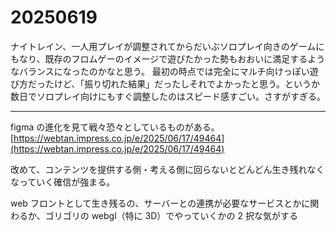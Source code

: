 # 20250619

ナイトレイン、一人用プレイが調整されてからだいぶソロプレイ向きのゲームにもなり、既存のフロムゲーのイメージで遊びたかった勢もおおいに満足するようなバランスになったのかなと思う。
最初の時点では完全にマルチ向けっぽい遊び方だったけど、「振り切れた結果」だったしそれでよかったと思う。というか数日でソロプレイ向けにもすぐ調整したのはスピード感すごい。さすがすぎる。

---

figma の進化を見て戦々恐々としているものがある。<br/>
[https://webtan.impress.co.jp/e/2025/06/17/49464](https://webtan.impress.co.jp/e/2025/06/17/49464)

改めて、コンテンツを提供する側・考える側に回らないとどんどん生き残れなくなっていく確信が強まる。

web フロントとして生き残るの、サーバーとの連携が必要なサービスとかに関わるか、ゴリゴリの webgl（特に 3D）でやっていくかの 2 択な気がする
